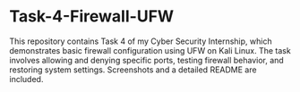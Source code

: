 # Task-4-Firewall-UFW
This repository contains Task 4 of my Cyber Security Internship, which demonstrates basic firewall configuration using UFW on Kali Linux. The task involves allowing and denying specific ports, testing firewall behavior, and restoring system settings. Screenshots and a detailed README are included.
